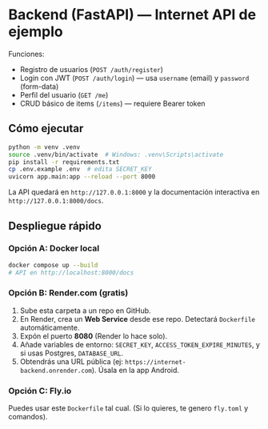 # Backend (FastAPI) — Internet API de ejemplo

Funciones:

- Registro de usuarios (`POST /auth/register`)
- Login con JWT (`POST /auth/login`) — usa `username` (email) y `password` (form-data)
- Perfil del usuario (`GET /me`)
- CRUD básico de items (`/items`) — requiere Bearer token

## Cómo ejecutar

```bash
python -m venv .venv
source .venv/bin/activate  # Windows: .venv\Scripts\activate
pip install -r requirements.txt
cp .env.example .env  # edita SECRET_KEY
uvicorn app.main:app --reload --port 8000
```

La API quedará en `http://127.0.0.1:8000` y la documentación interactiva en `http://127.0.0.1:8000/docs`.

## Despliegue rápido

### Opción A: Docker local
```bash
docker compose up --build
# API en http://localhost:8000/docs
```

### Opción B: Render.com (gratis)
1. Sube esta carpeta a un repo en GitHub.
2. En Render, crea un **Web Service** desde ese repo. Detectará `Dockerfile` automáticamente.
3. Expón el puerto **8080** (Render lo hace solo).
4. Añade variables de entorno: `SECRET_KEY`, `ACCESS_TOKEN_EXPIRE_MINUTES`, y si usas Postgres, `DATABASE_URL`.
5. Obtendrás una URL pública (ej: `https://internet-backend.onrender.com`). Úsala en la app Android.

### Opción C: Fly.io
Puedes usar este `Dockerfile` tal cual. (Si lo quieres, te genero `fly.toml` y comandos).
